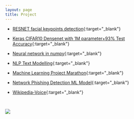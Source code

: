 ```yaml
---
layout: page
title: Project
---
```



- [RESNET facial keypoints detection](https://github.com/karthikziffer/RESNET_facial_keypoints_detector){:target="_blank"}

- [Keras CIFAR10 Densenet with 1M parameter+93% Test Accuracy](https://github.com/karthikziffer/Keras_Densenet_CIFAR10_){:target="_blank"}
- [Neural network in numpy](https://github.com/karthikziffer/neural_network_in_numpy){:target="_blank"}


- [NLP Text Modelling](https://github.com/karthikziffer/NLP-Text-Modelling-){:target="_blank"}

- [Machine Learning Project Marathon](https://github.com/karthikziffer/Machine-Learning-Project-Marathon){:target="_blank"}


- [Network Phishing Detection ML Model](https://github.com/karthikziffer/Phishing_Machine_Learning_Detection){:target="_blank"}


- [Wikipedia-Voice](https://github.com/karthikziffer/Wiki-Voice){:target="_blank"}







<br>

![](https://i.ytimg.com/vi/P6t52Pjh6mk/maxresdefault.jpg)